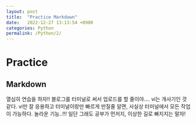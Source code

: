 ```yaml
---
layout: post
title:  "Practice Markdown"
date:   2022-12-27 13:13:54 +0900
categories: Python
permalink: /Python/2/
---
```

# Practice

## Markdown

열심히 연습을 하자!! 블로그를 터미널로 써서 업로드를 할 줄이야....
vi는 개사기인 것 같다. vi만 잘 응용하고 터미널이랑만 빠르게 만질줄 알면,
사실상 터미널에서 모든 작업이 가능하다.
놀라운 기능..!!!
일단 그래도 공부가 먼저지, 이상한 길로 빠지지는 말자!


